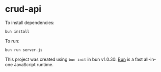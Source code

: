 # crud-api

To install dependencies:

```bash
bun install
```

To run:

```bash
bun run server.js
```

This project was created using `bun init` in bun v1.0.30. [Bun](https://bun.sh) is a fast all-in-one JavaScript runtime.
